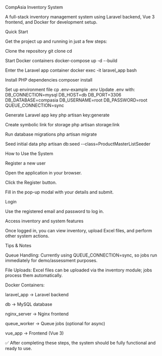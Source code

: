 CompAsia Inventory System

A full-stack inventory management system using Laravel backend, Vue 3 frontend, and Docker for development setup.

Quick Start

Get the project up and running in just a few steps:

Clone the repository
git clone <your-github-repo-url>
cd <project-folder>

Start Docker containers
docker-compose up -d --build

Enter the Laravel app container
docker exec -it laravel_app bash

Install PHP dependencies
composer install

Set up environment file
cp .env-example .env
Update .env with:
DB_CONNECTION=mysql
DB_HOST=db
DB_PORT=3306
DB_DATABASE=compasia
DB_USERNAME=root
DB_PASSWORD=root
QUEUE_CONNECTION=sync

Generate Laravel app key
php artisan key:generate

Create symbolic link for storage
php artisan storage:link

Run database migrations
php artisan migrate

Seed initial data
php artisan db:seed --class=ProductMasterListSeeder

How to Use the System

Register a new user

Open the application in your browser.

Click the Register button.

Fill in the pop-up modal with your details and submit.

Login

Use the registered email and password to log in.

Access inventory and system features

Once logged in, you can view inventory, upload Excel files, and perform other system actions.

Tips & Notes

Queue Handling: Currently using QUEUE_CONNECTION=sync, so jobs run immediately for demo/assessment purposes.

File Uploads: Excel files can be uploaded via the inventory module; jobs process them automatically.

Docker Containers:

laravel_app → Laravel backend

db → MySQL database

nginx_server → Nginx frontend

queue_worker → Queue jobs (optional for async)

vue_app → Frontend (Vue 3)

✅ After completing these steps, the system should be fully functional and ready to use.
